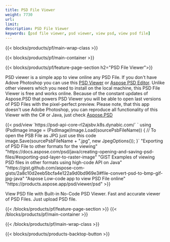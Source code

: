 ```yaml
---
title: PSD File Viewer
weight: 7730
url: 
limit: 
description: PSD File Viewer
keywords: [psd file viewer, psd viewer, view psd, view psd file]
---
```


{{< blocks/products/pf/main-wrap-class >}}

{{< blocks/products/pf/main-container >}}

{{< blocks/products/pf/feature-page-section h2="PSD File Viewer">}}
<p>PSD viewer is a simple app to view online any PSD File. If you don't have Adove Photoshop you can use this <a href="/psd/view/psd-file-viewer">PSD Viewer</a> or <a href="https://products.aspose.app/psd/editor">Aspose PSD Editor</a>. Unlike other viewers which you need to install on the local machine, this PSD File Viewer is free and works online. Because of the constant updates of Aspose.PSD that powers PSD Viewer you will be able to open last versions of PSD Files with the pixel-perfect preview. Please note, that this app doesn't use Adobe Photoshop, you can reproduce all functionality of this Viewer with the C# or Java, just check <a href="https://products.aspose.com/psd">Aspose.PSD</a></p>
{{< psd/view 
`https://psd-api-core-rl2ajsbv.k8s.dynabic.com/` 
`    using (PsdImage image = (PsdImage)Image.Load(sourcePsbFileName))
    {
	    // To open the PSB File as JPG just use this code
        image.Save(sourcePsbFileName + ".jpg",  new JpegOptions());
    }`
"Exporting of PSD File to other formats for the viewing" "https://docs.aspose.com/psd/java/creating-opening-and-saving-psd-files/#exporting-psd-layer-to-raster-image"
"GIST Examples of viewing PSD files in other formats using high-code API on Java" "https://gist.github.com/aspose-com-gists/2a8c10d2eeb5bcfa4e122a9d0bd969e3#file-convert-psd-to-bmp-gif-jpg-java"
"Aspose Low-code app to view PSD File online" "https://products.aspose.app/psd/viewer/psd"
>}}
<p>View PSD file with Built-in No-Code PSD Viewer. Fast and accurate viewer of PSD Files. Just upload PSD file.</p>
{{< /blocks/products/pf/feature-page-section >}}
{{< /blocks/products/pf/main-container >}}


{{< /blocks/products/pf/main-wrap-class >}}

{{< blocks/products/products-backtop-button >}}
